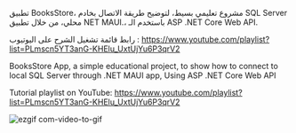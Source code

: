 
تطبيق BooksStore، مشروع تعليمي بسيط، لتوضيح طريقة الاتصال بخادم SQL Server محلي، من خلال تطبيق NET MAUI.، باستخدم الـ ASP .NET Core Web API.

رابط قائمة تشغيل الشرح على اليوتيوب : https://www.youtube.com/playlist?list=PLmscn5YT3anG-KHElu_UxtUjYu6P3qrV2




BooksStore App, a simple educational project, to show how to connect to local SQL Server through .NET MAUI app, Using ASP .NET Core Web API

Tutorial playlist on YouTube: https://www.youtube.com/playlist?list=PLmscn5YT3anG-KHElu_UxtUjYu6P3qrV2



![ezgif com-video-to-gif](https://github.com/omarheaba/BooksStoreWebAPI/assets/77030253/ecfe0615-cb4d-4412-ae63-d2f48d27f41b)


